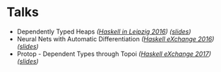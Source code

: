 # Talks

  - Dependently Typed Heaps
    _([Haskell in Leipzig 2016](https://hal2016.haskell.org))_
    _([slides](Dependently_Typed_Heaps.pdf))_
  - Neural Nets with Automatic Differentiation 
    _([Haskell eXchange 2016](https://skillsmatter.com/conferences/7276-haskell-exchange-2016))_
    _([slides](Haskell_eXchange_2016.pdf))_
  - Protop - Dependent Types through Topoi
    _([Haskell eXchange 2017](https://skillsmatter.com/conferences/8522-haskell-exchange-2017))_
    _([slides](protop.pdf))_
